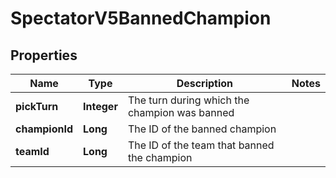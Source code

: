 

# SpectatorV5BannedChampion


## Properties

| Name | Type | Description | Notes |
|------------ | ------------- | ------------- | -------------|
|**pickTurn** | **Integer** | The turn during which the champion was banned |  |
|**championId** | **Long** | The ID of the banned champion |  |
|**teamId** | **Long** | The ID of the team that banned the champion |  |



